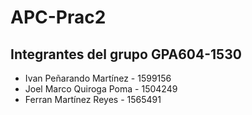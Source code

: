 # APC-Prac2
## Integrantes del grupo GPA604-1530
- Ivan Peñarando Martínez - 1599156
- Joel Marco Quiroga Poma - 1504249
- Ferran Martínez Reyes - 1565491
